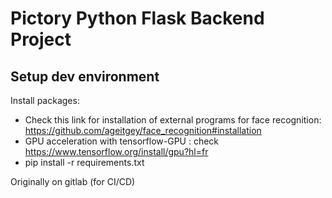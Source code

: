 # Pictory Python Flask Backend Project

## Setup dev environment
Install packages:

* Check this link for installation of external programs for face recognition: https://github.com/ageitgey/face_recognition#installation
* GPU acceleration with tensorflow-GPU : check https://www.tensorflow.org/install/gpu?hl=fr
* pip install -r requirements.txt


Originally on gitlab (for CI/CD)